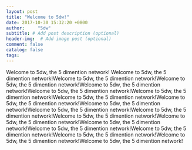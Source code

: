 ```yaml
---
layout: post
title: "Welcome to 5dw!"
date: 2017-10-30 15:32:20 +0800
author:     "5dw"
subtitle: # Add post description (optional)
header-img:  # Add image post (optional)
comment: false
catalog: false
tags:
---
```

Welcome to 5dw, the 5 dimention network! Welcome to 5dw, the 5 dimention network!Welcome to 5dw, the 5 dimention network!Welcome to 5dw, the 5 dimention network!Welcome to 5dw, the 5 dimention network!Welcome to 5dw, the 5 dimention network!Welcome to 5dw, the 5 dimention network!Welcome to 5dw, the 5 dimention network!Welcome to 5dw, the 5 dimention network!Welcome to 5dw, the 5 dimention network!Welcome to 5dw, the 5 dimention network!Welcome to 5dw, the 5 dimention network!Welcome to 5dw, the 5 dimention network!Welcome to 5dw, the 5 dimention network!Welcome to 5dw, the 5 dimention network!Welcome to 5dw, the 5 dimention network!Welcome to 5dw, the 5 dimention network!Welcome to 5dw, the 5 dimention network!Welcome to 5dw, the 5 dimention network!Welcome to 5dw, the 5 dimention network!
